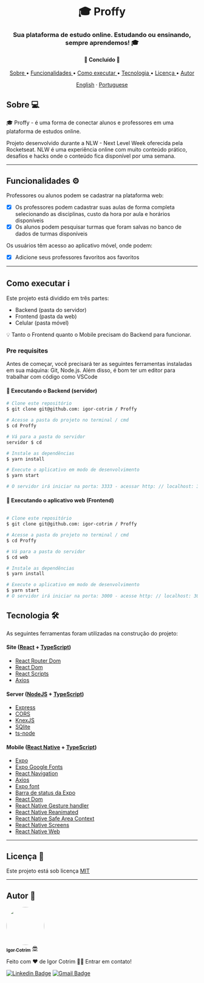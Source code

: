<h1 align = "center"> 🎓 Proffy </h1>

<h3 align = "center"> Sua plataforma de estudo online. Estudando ou ensinando, sempre aprendemos! 🎓 </h3>

<h4 align = "center">
🚧 Concluído 🚧
</h4>

<p align = "center">
 <a href="#about"> Sobre </a> •
 <a href="#Functionalities-%EF%B8%8F"> Funcionalidades </a> •
 <a href="#how-to-run-ℹ"> Como executar </a> •
<a href="#technology-"> Tecnologia </a> •
 <a href="#license-"> Licença </a> •
 <a href="#author-"> Autor </a>
</p>

<p align="center">
    <a href="README.md">English</a>
    ·
    <a href="README-pt.md">Portuguese</a>
 </p>

## Sobre 💻

🎓 Proffy - é uma forma de conectar alunos e professores em uma plataforma de estudos online.

Projeto desenvolvido durante a NLW - Next Level Week oferecida pela Rocketseat. NLW é uma experiência online com muito conteúdo prático,
desafios e hacks onde o conteúdo fica disponível por uma semana.

---

## Funcionalidades ⚙️

Professores ou alunos podem se cadastrar na plataforma web:

- [x] Os professores podem cadastrar suas aulas de forma completa selecionando as disciplinas, custo da hora por aula e horários disponíveis
- [x] Os alunos podem pesquisar turmas que foram salvas no banco de dados de turmas disponíveis

Os usuários têm acesso ao aplicativo móvel, onde podem:

- [x] Adicione seus professores favoritos aos favoritos

---

## Como executar ℹ

Este projeto está dividido em três partes:

- Backend (pasta do servidor)
- Frontend (pasta da web)
- Celular (pasta móvel) <br/>

💡 Tanto o Frontend quanto o Mobile precisam do Backend para funcionar.

### Pre requisites

Antes de começar, você precisará ter as seguintes ferramentas instaladas em sua máquina: Git, Node.js. Além disso, é bom ter um editor para trabalhar com código como VSCode

#### 🎲 Executando o Backend (servidor)

```sh
# Clone este repositório
$ git clone git@github.com: igor-cotrim / Proffy

# Acesse a pasta do projeto no terminal / cmd
$ cd Proffy

# Vá para a pasta do servidor
servidor $ cd

# Instale as dependências
$ yarn install

# Execute o aplicativo em modo de desenvolvimento
$ yarn start

# O servidor irá iniciar na porta: 3333 - acessar http: // localhost: 3333
```
#### 🧭 Executando o aplicativo web (Frontend)

```sh

# Clone este repositório
$ git clone git@github.com: igor-cotrim / Proffy

# Acesse a pasta do projeto no terminal / cmd
$ cd Proffy

# Vá para a pasta do servidor
$ cd web

# Instale as dependências
$ yarn install

# Execute o aplicativo em modo de desenvolvimento
$ yarn start
# O servidor irá iniciar na porta: 3000 - acesse http: // localhost: 3000
```

## Tecnologia 🛠

As seguintes ferramentas foram utilizadas na construção do projeto:

#### Site ([React](https://pt-br.reactjs.org/) + [TypeScript](https://www.typescriptlang.org/))

- [React Router Dom](https://github.com/ReactTraining/react-roteador/árvore/mestre/pacotes/react-router-dom)
- [React Dom](https://pt-br.reactjs.org/docs/react-dom.html)
- [React Scripts](https://www.npmjs.com/package/react-scripts)
- [Axios](https://github.com/axios/axios)

#### Server ([NodeJS](https://nodejs.org/en/) + [TypeScript](https://www.typescriptlang.org/))

- [Express](https://expressjs.com/)
- [CORS](https://expressjs.com/en/resources/middleware/cors.html)
- [KnexJS](http://knexjs.org/)
- [SQlite](https://github.com/mapbox/node-sqlite3)
- [ts-node](https://github.com/TypeStrong/ts-node)

#### Mobile ([React Native](http://www.reactnative.com/) + [TypeScript](https://www.typescriptlang.org/))

- [Expo](https://expo.io/)
- [Expo Google Fonts](https://github.com/expo/google-fonts)
- [React Navigation](https://reactnavigation.org/)
- [Axios](https://github.com/axios/axios)
- [Expo font](https://docs.expo.io/versions/latest/sdk/font/)
- [Barra de status da Expo](https://docs.expo.io/versions/latest/sdk/status-bar/)
- [React Dom](https://pt-br.reactjs.org/docs/react-dom.html)
- [React Native Gesture handler](https://github.com/software-mansion/react-native-gesture-handler)
- [React Native Reanimated](https://github.com/software-mansion/react-native-reanimated)
- [React Native Safe Area Context](https://github.com/th3rdwave/react-native-safe-area-context)
- [React Native Screens](https://github.com/software-mansion/react-telas-nativas)
- [React Native Web](https://github.com/necolas/react-native-web)

---


## Licença 📝

Este projeto está sob licença [MIT](https://choosealicense.com/licenses/mit/)

---

## Autor 🦸

<a href="https://www.linkedin.com/in/igorcotrim/">
 <img style="border-radius: 50%;" src="https://avatars2.githubusercontent.com/u/50390408?s=460&u=fa3dad860e7be785755894c2c7f4cbd20ac4b1b0&v=4" width="100px;" alt=""/>
 <br />
 <sub><b>Igor Cotrim</b></sub></a> <a href="https://www.linkedin.com/in/igorcotrim/" title="linkedin">😎</a>


Feito com ❤️ de Igor Cotrim 👋🏽 Entrar em contato!

[![Linkedin Badge](https://img.shields.io/badge/-Igor_Cotrim-blue?style=flat-square&logo=Linkedin&logoColor=white&link=https://www.linkedin.com/in/igorcotrim/)](https://www.linkedin.com/in/igorcotrim/) 
[![Gmail Badge](https://img.shields.io/badge/-igorxuxicotrim@gmail.com-c14438?style=flat-square&logo=Gmail&logoColor=white&link=mailto:igorxuxicotrim@gmail.com)](mailto:igorxuxicotrim@gmail.com)
